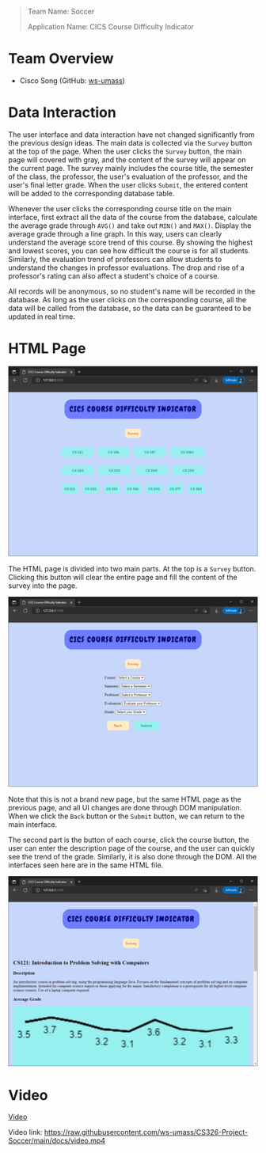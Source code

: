 > Team Name: Soccer
>
> Application Name: CICS Course Difficulty Indicator

# Team Overview

- Cisco Song (GitHub: [ws-umass](https://github.com/ws-umass))

# Data Interaction

The user interface and data interaction have not changed significantly from the previous design ideas. The main data is collected via the `Survey` button at the top of the page. When the user clicks the `Survey` button, the main page will covered with gray, and the content of the survey will appear on the current page. The survey mainly includes the course title, the semester of the class, the professor, the user's evaluation of the professor, and the user's final letter grade. When the user clicks `Submit`, the entered content will be added to the corresponding database table.

Whenever the user clicks the corresponding course title on the main interface, first extract all the data of the course from the database, calculate the average grade through `AVG()` and take out `MIN()` and `MAX()`. Display the average grade through a line graph. In this way, users can clearly understand the average score trend of this course. By showing the highest and lowest scores, you can see how difficult the course is for all students. Similarly, the evaluation trend of professors can allow students to understand the changes in professor evaluations. The drop and rise of a professor's rating can also affect a student's choice of a course.

All records will be anonymous, so no student's name will be recorded in the database. As long as the user clicks on the corresponding course, all the data will be called from the database, so the data can be guaranteed to be updated in real time.

# HTML Page

![HTML Page](./HTML.png)

The HTML page is divided into two main parts. At the top is a `Survey` button. Clicking this button will clear the entire page and fill the content of the survey into the page.

![Survey Page](./Survey.png)

Note that this is not a brand new page, but the same HTML page as the previous page, and all UI changes are done through DOM manipulation. When we click the `Back` button or the `Submit` button, we can return to the main interface.

The second part is the button of each course, click the course button, the user can enter the description page of the course, and the user can quickly see the trend of the grade. Similarly, it is also done through the DOM. All the interfaces seen here are in the same HTML file.

![Course Page](./Course.png)

# Video

[Video](./video.mp4)

Video link: https://raw.githubusercontent.com/ws-umass/CS326-Project-Soccer/main/docs/video.mp4
